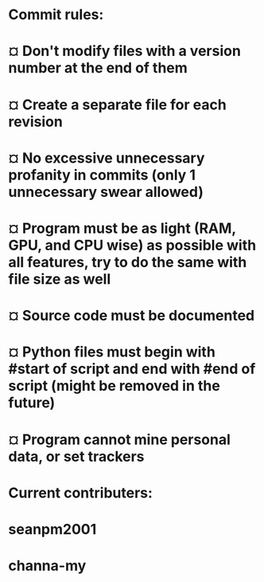 # Commit rules:
# ¤ Don't modify files with a version number at the end of them
# ¤ Create a separate file for each revision
# ¤ No excessive unnecessary profanity in commits (only 1 unnecessary swear allowed)
# ¤ Program must be as light (RAM, GPU, and CPU wise) as possible with all features, try to do the same with file size as well
# ¤ Source code must be documented
# ¤ Python files must begin with #start of script and end with #end of script (might be removed in the future)
# ¤ Program cannot mine personal data, or set trackers

# Current contributers:
# seanpm2001
# channa-my
